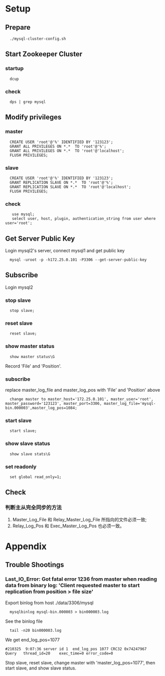 # Setup
## Prepare
```
  ./mysql-cluster-config.sh
```

## Start Zookeeper Cluster
### startup
```
  dcup
```
### check
```
  dps | grep mysql
```

## Modify privileges
### master
```
  CREATE USER 'root'@'%' IDENTIFIED BY '123123';
  GRANT ALL PRIVILEGES ON *.*  TO 'root'@'%';
  GRANT ALL PRIVILEGES ON *.*  TO 'root'@'localhost';
  FLUSH PRIVILEGES;
```
### slave
```
  CREATE USER 'root'@'%' IDENTIFIED BY '123123';
  GRANT REPLICATION SLAVE ON *.*  TO 'root'@'%';
  GRANT REPLICATION SLAVE ON *.*  TO 'root'@'localhost';
  FLUSH PRIVILEGES;
```
### check
```
   use mysql;
   select user, host, plugin, authentication_string from user where user='root';
```

## Get Server Public Key
Login mysql2's server, connect mysql1 and get public key
```
  mysql -uroot -p -h172.25.0.101 -P3306 --get-server-public-key
```

## Subscribe
Login mysql2
### stop slave
```
  stop slave;
```
### reset slave
```
  reset slave;
```
### show master status
```
  show master status\G
```
Record 'File' and 'Position'.
### subscribe
replace master_log_file and master_log_pos with 'File' and 'Position' above
```
  change master to master_host='172.25.0.101', master_user='root', master_password='123123', master_port=3306, master_log_file='mysql-bin.000003',master_log_pos=1084;
```
### start slave
```
  start slave;
```
### show slave status
```
  show slave stats\G
```
### set readonly
```
  set global read_only=1;
```

## Check
### 判断主从完全同步的方法
1. Master_Log_File 和 Relay_Master_Log_File 所指向的文件必须一致;
2. Relay_Log_Pos 和 Exec_Master_Log_Pos 也必须一致。


# Appendix
## Trouble Shootings
### <span id="appendix.ts.fe1236">Last_IO_Error: Got fatal error 1236 from master when reading data from binary log: 'Client requested master to start replication from position > file size'</span>
Export binlog from host ./data/3306/mysql
```
  mysqlbinlog mysql-bin.000003 > bin000003.log
```
See the binlog file
```
  tail -n20 bin000003.log
```
We get end_log_pos=1077
```
#210325  9:07:36 server id 1  end_log_pos 1077 CRC32 0x74247967 	Query	thread_id=20	exec_time=0	error_code=0
```
Stop slave, reset slave, change master with 'master_log_pos=1077', then start slave, and show slave status.